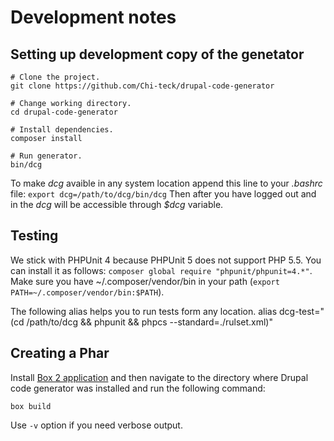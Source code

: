 # Development notes

## Setting up development copy of the genetator

```shell
# Clone the project.
git clone https://github.com/Chi-teck/drupal-code-generator

# Change working directory.
cd drupal-code-generator

# Install dependencies.
composer install

# Run generator.
bin/dcg

```

To make _dcg_ avaible in any system location append this line to your _.bashrc_ file:
`export dcg=/path/to/dcg/bin/dcg`
Then after you have logged out and in the _dcg_ will be accessible through _$dcg_ variable.

## Testing
We stick with PHPUnit 4 because PHPUnit 5 does not support PHP 5.5. You can
install it as follows: `composer global require "phpunit/phpunit=4.*"`. Make
sure you have ~/.composer/vendor/bin in your path (`export PATH=~/.composer/vendor/bin:$PATH`).

The following alias helps you to run tests form any location.
alias dcg-test="(cd /path/to/dcg && phpunit && phpcs --standard=./rulset.xml)"

## Creating a Phar

Install [Box 2 application](https://github.com/box-project/box2) and then navigate to the directory where Drupal code generator was installed and run the following command:
```
box build
```
Use `-v` option if you need verbose output.


